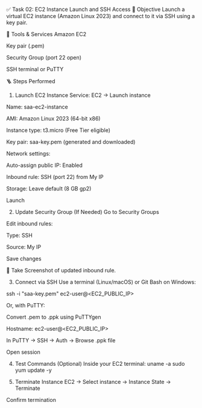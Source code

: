 ✅ Task 02: EC2 Instance Launch and SSH Access
📌 Objective
Launch a virtual EC2 instance (Amazon Linux 2023) and connect to it via SSH using a key pair.

🧰 Tools & Services
Amazon EC2

Key pair (.pem)

Security Group (port 22 open)

SSH terminal or PuTTY

🪜 Steps Performed
1. Launch EC2 Instance
Service: EC2 → Launch instance

Name: saa-ec2-instance

AMI: Amazon Linux 2023 (64-bit x86)

Instance type: t3.micro (Free Tier eligible)

Key pair: saa-key.pem (generated and downloaded)

Network settings:

Auto-assign public IP: Enabled

Inbound rule: SSH (port 22) from My IP

Storage: Leave default (8 GB gp2)

Launch


2. Update Security Group (If Needed)
Go to Security Groups

Edit inbound rules:

Type: SSH

Source: My IP

Save changes

📝 Take Screenshot of updated inbound rule.

3. Connect via SSH
Use a terminal (Linux/macOS) or Git Bash on Windows:

ssh -i "saa-key.pem" ec2-user@<EC2_PUBLIC_IP>

Or, with PuTTY:

Convert .pem to .ppk using PuTTYgen

Hostname: ec2-user@<EC2_PUBLIC_IP>

In PuTTY → SSH → Auth → Browse .ppk file

Open session

4. Test Commands (Optional)
Inside your EC2 terminal:
uname -a
sudo yum update -y

5. Terminate Instance
EC2 → Select instance → Instance State → Terminate

Confirm termination
